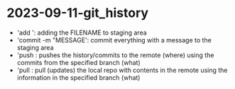 # 2023-09-11-git_history

 - 'add <FILENAME>': adding the FILENAME to staging area
 - 'commit -m "MESSAGE': commit everything with a message to the staging area
 - 'push <WHERE> <WHAT>: pushes the history/commits to the remote (where) using the commits from the specified branch (what)
 - 'pull <WHERE> <WHAT>: pull (updates) the local repo with contents in the remote using the information in the specified branch (what)